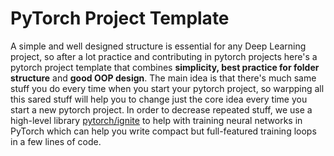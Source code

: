 # PyTorch Project Template
A simple and well designed structure is essential for any Deep Learning project, so after a lot practice and contributing in pytorch projects here's a pytorch project template that combines **simplicity, best practice for folder structure** and **good OOP design**. The main idea is that there's much same stuff you do every time when you start your pytorch project, so warpping all this sared stuff will help you to change just the core idea every time you start a new pytorch project. In order to decrease repeated stuff, we use a high-level library [pytorch/ignite](https://github.com/pytorch/ignite) to help with training neural networks in PyTorch which can help you write compact but full-featured training loops in a few lines of code.



